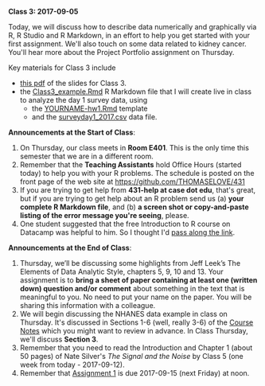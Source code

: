 **Class 3: 2017-09-05**

Today, we will discuss how to describe data numerically and graphically via R, R Studio and R Markdown, in an effort to help you get started with your first assignment. We'll also touch on some data related to kidney cancer. You'll hear more about the Project Portfolio assignment on Thursday.

Key materials for Class 3 include

- [this pdf](https://github.com/THOMASELOVE/431slides/blob/master/class_03/431_2017_class-03-slides.pdf) of the slides for Class 3.
- the [Class3_example.Rmd](https://raw.githubusercontent.com/THOMASELOVE/431slides/master/class_03/Class3_example.Rmd) R Markdown file that I will create live in class to analyze the day 1 survey data, using 
  + the [YOURNAME-hw1.Rmd](https://raw.githubusercontent.com/THOMASELOVE/431slides/master/class_03/YOURNAME-hw1.Rmd) template
  + and the [surveyday1_2017.csv](https://raw.githubusercontent.com/THOMASELOVE/431slides/master/class_03/surveyday1_2017.csv) data file. 

**Announcements at the Start of Class**:

1. On Thursday, our class meets in **Room E401**. This is the only time this semester that we are in a different room.
2. Remember that the **Teaching Assistants** hold Office Hours (started today) to help you with your R problems. The schedule is posted on the front page of the web site at https://github.com/THOMASELOVE/431
3. If you are trying to get help from **431-help at case dot edu**, that's great, but if you are trying to get help about an R problem send us (a) **your complete R Markdown file**, and (b) **a screen shot or copy-and-paste listing of the error message you're seeing**, please.
4. One student suggested that the free Introduction to R course on Datacamp was helpful to him. So I thought I'd [pass along the link](https://www.datacamp.com/courses/free-introduction-to-r).

**Announcements at the End of Class**:

1. Thursday, we’ll be discussing some highlights from Jeff Leek’s The Elements of Data Analytic Style, chapters 5, 9, 10 and 13.
Your assignment is to **bring a sheet of paper containing at least one (written down) question and/or comment** about something in the text that is meaningful to you. No need to put your name on the paper. You will be sharing this information with a colleague.
2. We will begin discussing the NHANES data example in class on Thursday. It's discussed in Sections 1-6 (well, really 3-6) of the [Course Notes](https://thomaselove.github.io/431notes/) which you might want to review in advance. In Class Thursday, we'll discuss **Section 3**.
3. Remember that you need to read the Introduction and Chapter 1 (about 50 pages) of Nate Silver's *The Signal and the Noise* by Class 5 (one week from today - 2017-09-12).
4. Remember that [Assignment 1](https://github.com/THOMASELOVE/431homework/blob/master/431-2017_assignment-1.md) is due 2017-09-15 (next Friday) at noon.
